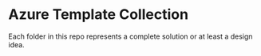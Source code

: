 # Azure Template Collection

Each folder in this repo represents a complete solution or at least a design idea.